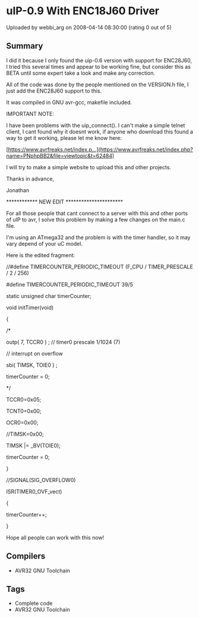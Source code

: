 # uIP-0.9 With ENC18J60 Driver

Uploaded by webbi_arg on 2008-04-14 08:30:00 (rating 0 out of 5)

## Summary

I did it because I only found the uip-0.6 version with support for ENC28J60, I tried this several times and appear to be working fine, but consider this as BETA until some expert take a look and make any correction.


All of the code was done by the people mentioned on the VERSION.h file, I just add the ENC28J60 support to this.


It was compiled in GNU avr-gcc, makefile included.


IMPORTANT NOTE:  

I have been problems with the uip\_connect(). I can't make a simple telnet client, I cant found why it doesnt work, if anyone who download this found a way to get it working, please let me know here: 


[https://www.avrfreaks.net/index.p...](https://www.avrfreaks.net/index.php?name=PNphpBB2&file=viewtopic&t=62484)


I will try to make a simple website to upload this and other projects.


Thanks in advance,


Jonathan


************ NEW EDIT **********************  

For all those people that cant connect to a server with this and other ports of uIP to avr, I solve this problem by making a few changes on the main.c file.  

I'm using an ATmega32 and the problem is with the timer handler, so it may vary depend of your uC model.


Here is the edited fragment:


//#define TIMERCOUNTER\_PERIODIC\_TIMEOUT (F\_CPU / TIMER\_PRESCALE / 2 / 256)


#define TIMERCOUNTER\_PERIODIC\_TIMEOUT 39/5


static unsigned char timerCounter;


void initTimer(void)


{  

/*  

 outp( 7, TCCR0 ) ; // timer0 prescale 1/1024 (7)


 // interrupt on overflow


 sbi( TIMSK, TOIE0 ) ;


 timerCounter = 0;  

*/


 TCCR0=0x05;  

 TCNT0=0x00;  

 OCR0=0x00;  

 //TIMSK=0x00;  

 TIMSK |= \_BV(TOIE0);


 timerCounter = 0;  

}


//SIGNAL(SIG\_OVERFLOW0)  

ISR(TIMER0\_OVF\_vect)  

{  

 timerCounter++;


}


Hope all people can work with this now!

## Compilers

- AVR32 GNU Toolchain

## Tags

- Complete code
- AVR32 GNU Toolchain
